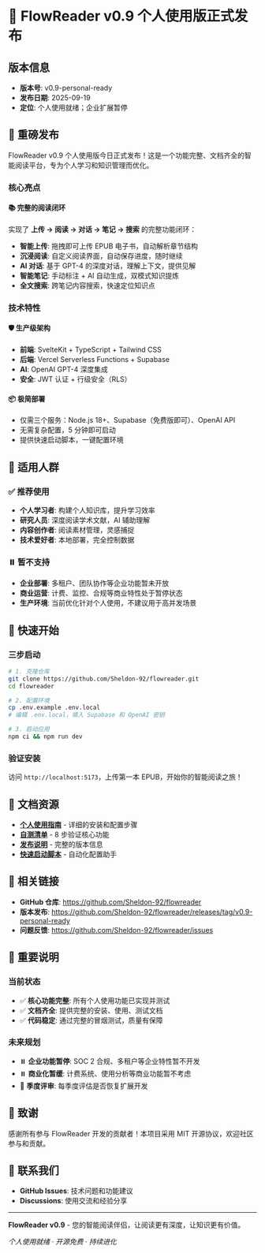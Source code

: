 # 🎉 FlowReader v0.9 个人使用版正式发布

## 版本信息
- **版本号**: v0.9-personal-ready
- **发布日期**: 2025-09-19
- **定位**: 个人使用就绪；企业扩展暂停

## 🚀 重磅发布

FlowReader v0.9 个人使用版今日正式发布！这是一个功能完整、文档齐全的智能阅读平台，专为个人学习和知识管理而优化。

### 核心亮点

#### 📚 完整的阅读闭环
实现了 **上传 → 阅读 → 对话 → 笔记 → 搜索** 的完整功能闭环：

- **智能上传**: 拖拽即可上传 EPUB 电子书，自动解析章节结构
- **沉浸阅读**: 自定义阅读界面，自动保存进度，随时继续
- **AI 对话**: 基于 GPT-4 的深度对话，理解上下文，提供见解
- **智能笔记**: 手动标注 + AI 自动生成，双模式知识提炼
- **全文搜索**: 跨笔记内容搜索，快速定位知识点

### 技术特性

#### 🛡️ 生产级架构
- **前端**: SvelteKit + TypeScript + Tailwind CSS
- **后端**: Vercel Serverless Functions + Supabase
- **AI**: OpenAI GPT-4 深度集成
- **安全**: JWT 认证 + 行级安全（RLS）

#### 📦 极简部署
- 仅需三个服务：Node.js 18+、Supabase（免费版即可）、OpenAI API
- 无需复杂配置，5 分钟即可启动
- 提供快速启动脚本，一键配置环境

## 🎯 适用人群

### ✅ 推荐使用
- **个人学习者**: 构建个人知识库，提升学习效率
- **研究人员**: 深度阅读学术文献，AI 辅助理解
- **内容创作者**: 阅读素材管理，灵感捕捉
- **技术爱好者**: 本地部署，完全控制数据

### ⏸️ 暂不支持
- **企业部署**: 多租户、团队协作等企业功能暂未开放
- **商业运营**: 计费、监控、合规等商业特性处于暂停状态
- **生产环境**: 当前优化针对个人使用，不建议用于高并发场景

## 🚀 快速开始

### 三步启动

```bash
# 1. 克隆仓库
git clone https://github.com/Sheldon-92/flowreader.git
cd flowreader

# 2. 配置环境
cp .env.example .env.local
# 编辑 .env.local，填入 Supabase 和 OpenAI 密钥

# 3. 启动应用
npm ci && npm run dev
```

### 验证安装

访问 `http://localhost:5173`，上传第一本 EPUB，开始你的智能阅读之旅！

## 📖 文档资源

- **[个人使用指南](./personal-usage.md)** - 详细的安装和配置步骤
- **[自测清单](./personal-smoke-check.md)** - 8 步验证核心功能
- **[发布说明](../RELEASE_NOTES_v0.9_personal_ready.md)** - 完整的版本信息
- **[快速启动脚本](../scripts/personal-quickstart.sh)** - 自动化配置助手

## 🔗 相关链接

- **GitHub 仓库**: https://github.com/Sheldon-92/flowreader
- **版本发布**: https://github.com/Sheldon-92/flowreader/releases/tag/v0.9-personal-ready
- **问题反馈**: https://github.com/Sheldon-92/flowreader/issues

## 📝 重要说明

### 当前状态
- ✅ **核心功能完整**: 所有个人使用功能已实现并测试
- ✅ **文档齐全**: 提供完整的安装、使用、测试文档
- ✅ **代码稳定**: 通过完整的冒烟测试，质量有保障

### 未来规划
- ⏸️ **企业功能暂停**: SOC 2 合规、多租户等企业特性暂不开发
- ⏸️ **商业化暂缓**: 计费系统、使用分析等商业功能暂不考虑
- 📅 **季度评审**: 每季度评估是否恢复扩展开发

## 🙏 致谢

感谢所有参与 FlowReader 开发的贡献者！本项目采用 MIT 开源协议，欢迎社区参与和贡献。

## 💬 联系我们

- **GitHub Issues**: 技术问题和功能建议
- **Discussions**: 使用交流和经验分享

---

**FlowReader v0.9** - 您的智能阅读伴侣，让阅读更有深度，让知识更有价值。

*个人使用就绪 · 开源免费 · 持续进化*